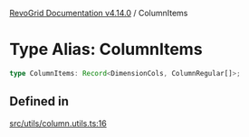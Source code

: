 [RevoGrid Documentation v4.14.0](README.md) / ColumnItems

# Type Alias: ColumnItems

```ts
type ColumnItems: Record<DimensionCols, ColumnRegular[]>;
```

## Defined in

[src/utils/column.utils.ts:16](https://github.com/revolist/revogrid/blob/2b1eda543a592a83efe8431f6a1b419eb9a6f193/src/utils/column.utils.ts#L16)
